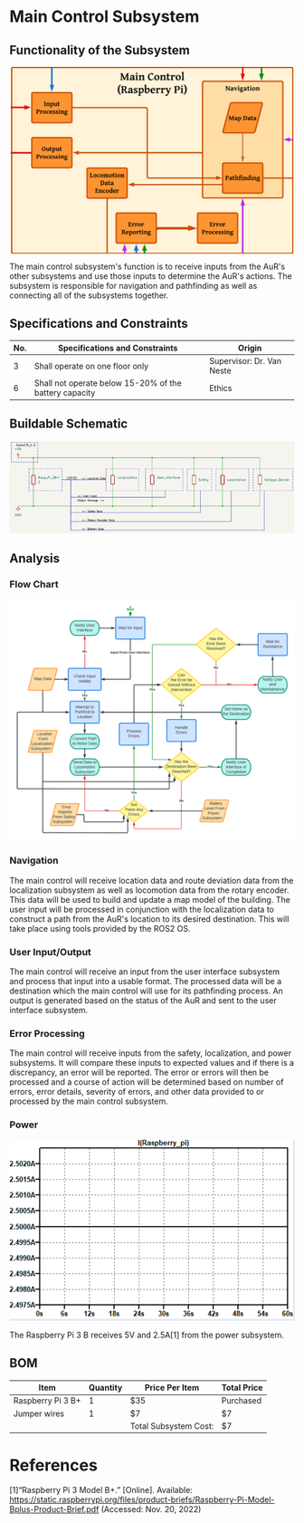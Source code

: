 # Main Control Subsystem

## Functionality of the Subsystem
<img src="https://github.com/Hawk652/Capstone-Guidance-Robot/blob/main/Documentation/Images/main_control/MainControlBlockDiagram.png" alt="Figure 1" width="500" style="display: block; margin-left: auto; margin-right: auto;"/>

The main control subsystem's function is to receive inputs from the AuR's other subsystems and use those inputs to determine the AuR's actions. The subsystem is responsible for navigation and pathfinding as well as connecting all of the subsystems together.

## Specifications and Constraints
| No. | Specifications and Constraints | Origin |
|-|-|-|
| 3 | Shall operate on one floor only | Supervisor: Dr. Van Neste |
| 6 | Shall not operate below 15-20% of the battery capacity | Ethics |

## Buildable Schematic
![Alt text](https://github.com/Hawk652/Capstone-Guidance-Robot/blob/main/Documentation/Images/main_control/Main%20Control%20Circuit%20Schematic.png)

## Analysis

### Flow Chart
![Alt text](https://github.com/Hawk652/Capstone-Guidance-Robot/blob/main/Documentation/Images/main_control/Main%20control%20flowchart.png)

### Navigation
The main control will receive location data and route deviation data from the localization subsystem as well as locomotion data from the rotary encoder. This data will be used to build and update a map model of the building. The user input will be processed in conjunction with the localization data to construct a path from the AuR's location to its desired destination. This will take place using tools provided by the ROS2 OS.
### User Input/Output
The main control will receive an input from the user interface subsystem and process that input into a usable format. The processed data will be a destination which the main control will use for its pathfinding process. An output is generated based on the status of the AuR and sent to the user interface subsystem.
### Error Processing
The main control will receive inputs from the safety, localization, and power subsystems. It will compare these inputs to expected values and if there is a discrepancy, an error will be reported. The error or errors will then be processed and a course of action will be determined based on number of errors, error details, severity of errors, and other data provided to or processed by the main control subsystem.
### Power
![Alt text](https://github.com/Hawk652/Capstone-Guidance-Robot/blob/main/Documentation/Images/main_control/Main%20Control%20Current%20Graph.PNG)

The Raspberry Pi 3 B receives 5V and 2.5A[1] from the power subsystem.

## BOM
| Item | Quantity | Price Per Item | Total Price |
|-|-|-|-|
| Raspberry Pi 3 B+ | 1 | $35 | Purchased |
| Jumper wires | 1 | $7 | $7 |
| | | Total Subsystem Cost: | $7 |

# References
[1]“Raspberry Pi 3 Model B+.” [Online]. Available: https://static.raspberrypi.org/files/product-briefs/Raspberry-Pi-Model-Bplus-Product-Brief.pdf (Accessed: Nov. 20, 2022)


